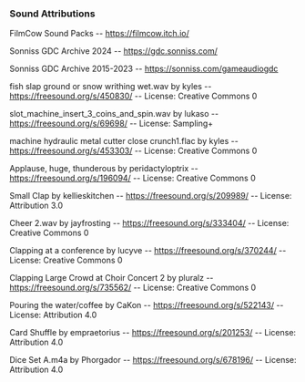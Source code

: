 ### Sound Attributions

FilmCow Sound Packs -- https://filmcow.itch.io/

Sonniss GDC Archive 2024 -- https://gdc.sonniss.com/

Sonniss GDC Archive 2015-2023 -- https://sonniss.com/gameaudiogdc

fish slap ground or snow writhing wet.wav by kyles -- https://freesound.org/s/450830/ -- License: Creative Commons 0

slot_machine_insert_3_coins_and_spin.wav by lukaso -- https://freesound.org/s/69698/ -- License: Sampling+

machine hydraulic metal cutter close crunch1.flac by kyles -- https://freesound.org/s/453303/ -- License: Creative Commons 0

Applause, huge, thunderous by peridactyloptrix -- https://freesound.org/s/196094/ -- License: Creative Commons 0

Small Clap by kellieskitchen -- https://freesound.org/s/209989/ -- License: Attribution 3.0

Cheer 2.wav by jayfrosting -- https://freesound.org/s/333404/ -- License: Creative Commons 0

Clapping at a conference by lucyve -- https://freesound.org/s/370244/ -- License: Creative Commons 0

Clapping Large Crowd at Choir Concert 2 by pluralz -- https://freesound.org/s/735562/ -- License: Creative Commons 0

Pouring the water/coffee by CaKon -- https://freesound.org/s/522143/ -- License: Attribution 4.0

Card Shuffle by empraetorius -- https://freesound.org/s/201253/ -- License: Attribution 4.0

Dice Set A.m4a by Phorgador -- https://freesound.org/s/678196/ -- License: Attribution 4.0